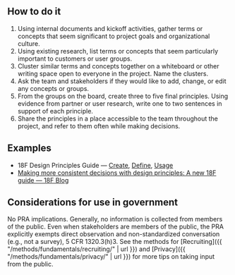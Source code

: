 ## How to do it

1. Using internal documents and kickoff activities, gather terms or concepts that seem significant to project goals and organizational culture.
1. Using existing research, list terms or concepts that seem particularly important to customers or user groups.
1. Cluster similar terms and concepts together on a whiteboard or other writing space open to everyone in the project. Name the clusters.
1. Ask the team and stakeholders if they would like to add, change, or edit any concepts or groups.
1. From the groups on the board, create three to five final principles. Using evidence from partner or user research, write one to two sentences in support of each principle.
1. Share the principles in a place accessible to the team throughout the project, and refer to them often while making decisions.

<section class="method--section method--section--18f-example" markdown="1" >

## Examples
- 18F Design Principles Guide — [Create](https://github.com/18F/design-principles-guide/blob/18f-pages/pages/create.md), [Define](https://github.com/18F/design-principles-guide/blob/18f-pages/pages/define.md), [Usage](https://github.com/18F/design-principles-guide/blob/18f-pages/pages/usage.md)
- [Making more consistent decisions with design principles: A new 18F guide — 18F Blog](https://18f.gsa.gov/2016/04/08/making-more-consistent-decisions-with-design-principles-a-new-18f-guide/)

</section>

<section class="method--section method--section--government-considerations" markdown="1" >

## Considerations for use in government

No PRA implications. Generally, no information is collected from members of the public. Even when stakeholders are members of the public, the PRA explicitly exempts direct observation and non-standardized conversation (e.g., not a survey), 5 CFR 1320.3(h)3. See the methods for
[Recruiting]({{ "/methods/fundamentals/recruiting/" | url }}) and [Privacy]({{ "/methods/fundamentals/privacy/" | url }}) for more tips on taking input from the public.
</section>
